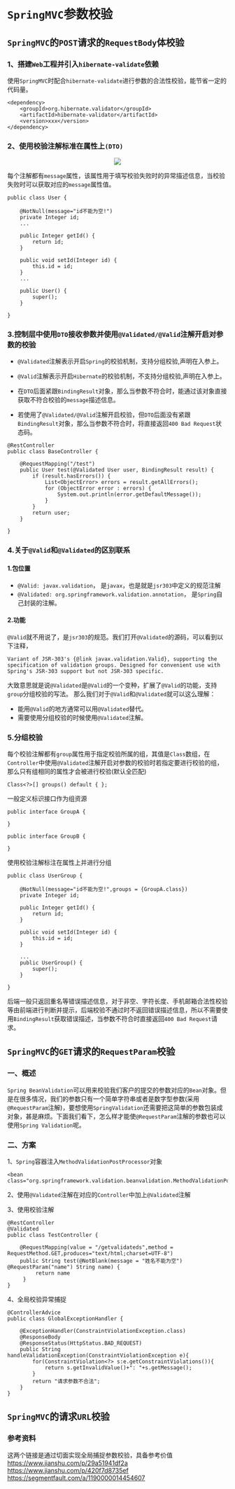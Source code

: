 # `SpringMVC`参数校验



## `SpringMVC`的`POST`请求的`RequestBody`体校验

### 1、搭建`Web`工程并引入`hibernate-validate`依赖

使用`SpringMVC`时配合`hibernate-validate`进行参数的合法性校验，能节省一定的代码量。

```
<dependency>
    <groupId>org.hibernate.validator</groupId>
    <artifactId>hibernate-validator</artifactId>
    <version>xxx</version>
</dependency>
```

### 2、使用校验注解标准在属性上`(DTO)`



<div align="center">
<img src="https://github.com/ZP-AlwaysWin/Java-Learn/blob/master/Spring%E5%AD%A6%E4%B9%A0%E7%AC%94%E8%AE%B0/%E5%9B%BE%E7%89%87/validated%E6%A0%A1%E9%AA%8C%E5%B1%9E%E6%80%A7%E5%88%86%E7%B1%BB.jpg" />
</div>





每个注解都有`message`属性，该属性用于填写校验失败时的异常描述信息，当校验失败时可以获取对应的`message`属性值。

```
public class User {

    @NotNull(message="id不能为空!")
    private Integer id;
    ...

    public Integer getId() {
        return id;
    }

    public void setId(Integer id) {
        this.id = id;
    }
	...

    public User() {
        super();
    }

}
```

### 3.控制层中使用`DTO`接收参数并使用`@Validated/@Valid`注解开启对参数的校验


- `@Validated`注解表示开启`Spring`的校验机制，支持分组校验,声明在入参上。

- `@Valid`注解表示开启`Hibernate`的校验机制，不支持分组校验,声明在入参上。

- 在`DTO`后面紧跟`BindingResult`对象，那么当参数不符合时，能通过该对象直接获取不符合校验的`message`描述信息。

- 若使用了`@Validated/@Valid`注解开启校验，但`DTO`后面没有紧跟`BindingResult`对象，那么当参数不符合时，将直接返回`400 Bad Request`状态码。 

```
@RestController
public class BaseController {

    @RequestMapping("/test")
    public User test(@Validated User user, BindingResult result) {
        if (result.hasErrors()) {
            List<ObjectError> errors = result.getAllErrors();
            for (ObjectError error : errors) {
                System.out.println(error.getDefaultMessage());
            }
        }
        return user;
    }

}
```

### 4.关于`@Valid`和`@Validated`的区别联系
#### 1.包位置

- `@Valid: javax.validation`， 是`javax`，也是就是`jsr303`中定义的规范注解
- `@Validated: org.springframework.validation.annotation`， 是`Spring`自己封装的注解。
#### 2.功能
`@Valid`就不用说了，是`jsr303`的规范。我们打开`@Validated`的源码，可以看到以下注释，

```
Variant of JSR-303's {@link javax.validation.Valid}, supporting the
specification of validation groups. Designed for convenient use with
Spring's JSR-303 support but not JSR-303 specific.
```

大致意思就是说`@Validated`是`@Valid`的一个变种，扩展了`@Valid`的功能，支持`group`分组校验的写法。
那么我们对于`@Valid`和`@Validated`就可以这么理解：

- 能用`@Valid`的地方通常可以用`@Validated`替代。
- 需要使用分组校验的时候使用`@Validated`注解。



### 5.分组校验

每个校验注解都有`group`属性用于指定校验所属的组，其值是`Class`数组，在`Controller`中使用`@Validated`注解开启对参数的校验时若指定要进行校验的组，那么只有组相同的属性才会被进行校验(默认全匹配)

```
Class<?>[] groups() default { };
```
一般定义标识接口作为组资源

```
public interface GroupA {

}

public interface GroupB {

}
```
使用校验注解标注在属性上并进行分组

```
public class UserGroup {

    @NotNull(message="id不能为空!",groups = {GroupA.class})
    private Integer id;

    public Integer getId() {
        return id;
    }

    public void setId(Integer id) {
        this.id = id;
    }

	...
    public UserGroup() {
        super();
    }

}
```

后端一般只返回重名等错误描述信息，对于非空、字符长度、手机邮箱合法性校验等由前端进行判断并提示，后端校验不通过时不返回错误描述信息，所以不需要使用`BindingResult`获取错误描述，当参数不符合时直接返回`400 Bad Request`请求。

## `SpringMVC`的`GET`请求的`RequestParam`校验

### 一、概述

`Spring BeanValidation`可以用来校验我们客户的提交的参数对应的`Bean`对象。但是在很多情况，我们的参数只有一个简单字符串或者是数字型参数(采用`@RequestParam`注解)，要想使用`SpringValidation`还需要把这简单的参数包装成对象，甚是麻烦。下面我们看下，怎么样才能使`@RequestParam`注解的参数也可以使用`Spring Validation`呢。

### 二、方案

1、`Spring`容器注入`MethodValidationPostProcessor`对象

```
<bean class="org.springframework.validation.beanvalidation.MethodValidationPostProcessor"/>
```

2、使用`@Validated`注解在对应的`Controller`中加上`@Validated`注解

3、使用校验注解

```
@RestController
@Validated
public class TestController {

    @RequestMapping(value = "/getvalidateds",method = RequestMethod.GET,produces="text/html;charset=UTF-8")
    public String test(@NotBlank(message = "姓名不能为空") @RequestParam("name") String name) {
         return name
     }
}

```

4、全局校验异常捕捉


```
@ControllerAdvice
public class GlobalExceptionHandler {

    @ExceptionHandler(ConstraintViolationException.class)
    @ResponseBody
    @ResponseStatus(HttpStatus.BAD_REQUEST)
    public String handleValidationException(ConstraintViolationException e){
        for(ConstraintViolation<?> s:e.getConstraintViolations()){
            return s.getInvalidValue()+": "+s.getMessage();
        }
        return "请求参数不合法";
    }
}

```


## `SpringMVC`的请求`URL`校验

### 参考资料

这两个链接是通过切面实现全局捕捉参数校验，具备参考价值
https://www.jianshu.com/p/29a51941df2a
https://www.jianshu.com/p/420f7d8735ef
https://segmentfault.com/a/1190000014454607
